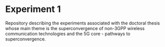 # Experiment 1
Repository describing the experiments associated with the doctoral thesis whose main theme is the superconvergence of non-3GPP wireless communication technologies and the 5G core - pathways to superconvergence.


